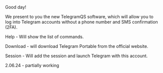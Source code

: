 Good day!

We present to you the new TelegramQS software, which will allow you to log into Telegram accounts without a phone number and SMS confirmation (2FA).

Help - Will show the list of commands.

Download - will download Telegram Portable from the official website.

Session - Will add the session and launch Telegram with this account.
 

2.06.24 - partially working 